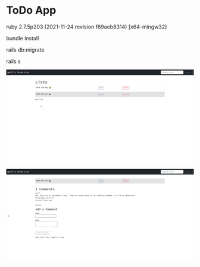 # ToDo App

ruby 2.7.5p203 (2021-11-24 revision f69aeb8314) [x64-mingw32]

bundle install

rails db:migrate

rails s

![Image 1](1.png)


![Image 12](2.png)

